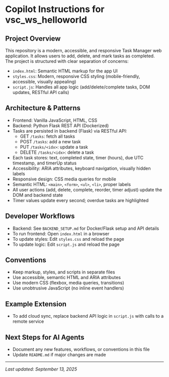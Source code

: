 

# Copilot Instructions for vsc_ws_helloworld

## Project Overview
This repository is a modern, accessible, and responsive Task Manager web application. It allows users to add, delete, and mark tasks as completed. The project is structured with clear separation of concerns:

- `index.html`: Semantic HTML markup for the app UI
- `styles.css`: Modern, responsive CSS styling (mobile-friendly, accessible, visually appealing)
- `script.js`: Handles all app logic (add/delete/complete tasks, DOM updates, RESTful API calls)

## Architecture & Patterns
- Frontend: Vanilla JavaScript, HTML, CSS
- Backend: Python Flask REST API (Dockerized)
- Tasks are persisted in backend (Flask) via RESTful API:
	- GET `/tasks`: fetch all tasks
	- POST `/tasks`: add a new task
	- PUT `/tasks/<idx>`: update a task
	- DELETE `/tasks/<idx>`: delete a task
- Each task stores: text, completed state, timer (hours), due UTC timestamp, and timerUp status
- Accessibility: ARIA attributes, keyboard navigation, visually hidden labels
- Responsive design: CSS media queries for mobile
- Semantic HTML: `<main>`, `<form>`, `<ul>`, `<li>`, proper labels
- All user actions (add, delete, complete, reorder, timer adjust) update the DOM and backend state
- Timer values update every second; overdue tasks are highlighted

## Developer Workflows
- Backend: See `BACKEND_SETUP.md` for Docker/Flask setup and API details
- To run frontend: Open `index.html` in a browser
- To update styles: Edit `styles.css` and reload the page
- To update logic: Edit `script.js` and reload the page

## Conventions
- Keep markup, styles, and scripts in separate files
- Use accessible, semantic HTML and ARIA attributes
- Use modern CSS (flexbox, media queries, transitions)
- Use unobtrusive JavaScript (no inline event handlers)

## Example Extension
- To add cloud sync, replace backend API logic in `script.js` with calls to a remote service

## Next Steps for AI Agents
- Document any new features, workflows, or conventions in this file
- Update `README.md` if major changes are made

---
_Last updated: September 13, 2025_
